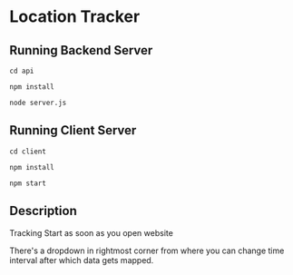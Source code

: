 # Location Tracker

## Running Backend Server 
   ```cd api```

   ```npm install```
   
   ```node server.js```

## Running Client Server
  ```cd client``` 

  ```npm install```
  
  ```npm start```

## Description
   Tracking Start as soon as you open website
   
   There's a dropdown in rightmost corner from where you can change time interval after which data gets mapped.

